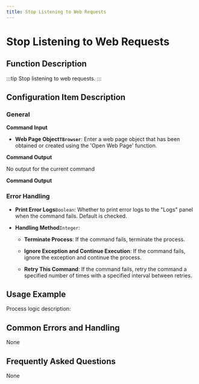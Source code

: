 ```yaml
---
title: Stop Listening to Web Requests
---
```


# Stop Listening to Web Requests

## Function Description

:::tip 
Stop listening to web requests.
:::

## Configuration Item Description

### General

**Command Input**

- **Web Page Object`TBrowser`**: Enter a web page object that has been obtained or created using the 'Open Web Page' function.


**Command Output**

No output for the current command


**Command Output**

### Error Handling

- **Print Error Logs**`Boolean`: Whether to print error logs to the "Logs" panel when the command fails. Default is checked. 

- **Handling Method**`Integer`:

    - **Terminate Process**: If the command fails, terminate the process.

    - **Ignore Exception and Continue Execution**: If the command fails, ignore the exception and continue the process.

    - **Retry This Command**: If the command fails, retry the command a specified number of times with a specified interval between retries.

## Usage Example

Process logic description:

## Common Errors and Handling

None

## Frequently Asked Questions

None


